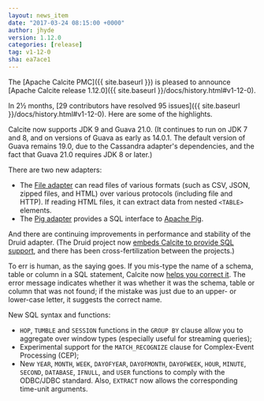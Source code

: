 ```yaml
---
layout: news_item
date: "2017-03-24 08:15:00 +0000"
author: jhyde
version: 1.12.0
categories: [release]
tag: v1-12-0
sha: ea7ace1
---
```

<!--
{% comment %}
Licensed to the Apache Software Foundation (ASF) under one or more
contributor license agreements.  See the NOTICE file distributed with
this work for additional information regarding copyright ownership.
The ASF licenses this file to you under the Apache License, Version 2.0
(the "License"); you may not use this file except in compliance with
the License.  You may obtain a copy of the License at

http://www.apache.org/licenses/LICENSE-2.0

Unless required by applicable law or agreed to in writing, software
distributed under the License is distributed on an "AS IS" BASIS,
WITHOUT WARRANTIES OR CONDITIONS OF ANY KIND, either express or implied.
See the License for the specific language governing permissions and
limitations under the License.
{% endcomment %}
-->

The [Apache Calcite PMC]({{ site.baseurl }})
is pleased to announce
[Apache Calcite release 1.12.0]({{ site.baseurl }}/docs/history.html#v1-12-0).

In 2&frac12; months,
[29 contributors have resolved 95 issues]({{ site.baseurl }}/docs/history.html#v1-12-0).
Here are some of the highlights.

Calcite now supports JDK 9 and Guava 21.0. (It continues to run on
JDK 7 and 8, and on versions of Guava as early as 14.0.1. The default
version of Guava remains 19.0, due to the Cassandra adapter's
dependencies, and the fact that Guava 21.0 requires JDK 8 or later.)

There are two new adapters:

* The [File adapter](https://issues.apache.org/jira/browse/CALCITE-884)
  can read files of various formats (such as CSV, JSON, zipped files,
  and HTML) over various protocols (including file and HTTP). If
  reading HTML files, it can extract data from nested `<TABLE>`
  elements.
* The [Pig adapter](https://issues.apache.org/jira/browse/CALCITE-1598)
  provides a SQL interface to [Apache Pig](https://pig.apache.org/).

And there are continuing improvements in performance and stability of
the Druid adapter. (The Druid project now
[embeds Calcite to provide SQL support](https://github.com/druid-io/druid/pull/3682),
and there has been cross-fertilization between the projects.)

To err is human, as the saying goes. If you mis-type the name of a
schema, table or column in a SQL statement, Calcite now
[helps you correct it](https://issues.apache.org/jira/browse/CALCITE-1549).
The error message indicates whether it was whether it was the schema,
table or column that was not found; if the mistake was just due to an
upper- or lower-case letter, it suggests the correct name.

New SQL syntax and functions:

* `HOP`, `TUMBLE` and `SESSION` functions in the `GROUP BY` clause
  allow you to aggregate over window types (especially useful for
  streaming queries);
* Experimental support for the `MATCH_RECOGNIZE` clause for
  Complex-Event Processing (CEP);
* New `YEAR`, `MONTH`, `WEEK`, `DAYOFYEAR`, `DAYOFMONTH`, `DAYOFWEEK`,
  `HOUR`, `MINUTE`, `SECOND`, `DATABASE`, `IFNULL`, and `USER`
  functions to comply with the ODBC/JDBC standard. Also, `EXTRACT` now
  allows the corresponding time-unit arguments.
